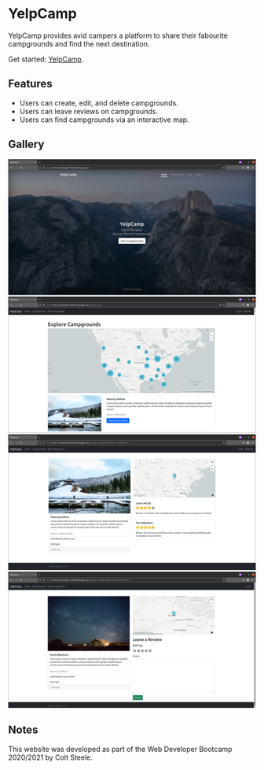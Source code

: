 # YelpCamp

YelpCamp provides avid campers a platform to share their fabourite campgrounds and find the next destination.

Get started: [YelpCamp](https://fierce-anchorage-72285.herokuapp.com/).

## Features

- Users can create, edit, and delete campgrounds.
- Users can leave reviews on campgrounds.
- Users can find campgrounds via an interactive map.

## Gallery

![Screenshot of home page](img/screenshot-home.png)
![Screenshot of campgrounds](img/screenshot-campgrounds.png)
![Screenshot of a campground 1](img/screenshot-campground-1.png)
![Screenshot of a campground 1](img/screenshot-campground-2.png)

## Notes

This website was developed as part of the Web Developer Bootcamp 2020/2021 by Colt Steele.
